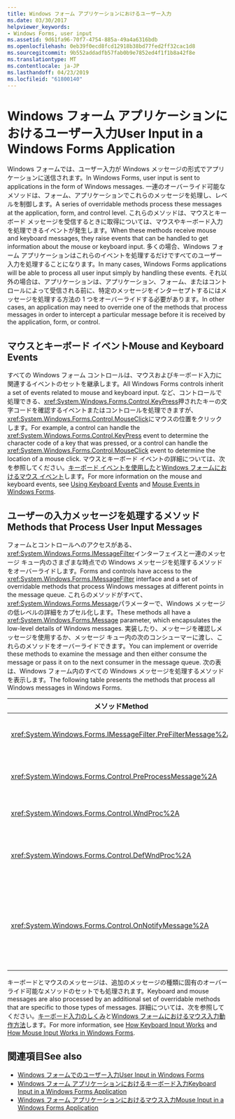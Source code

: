 ```yaml
---
title: Windows フォーム アプリケーションにおけるユーザー入力
ms.date: 03/30/2017
helpviewer_keywords:
- Windows Forms, user input
ms.assetid: 9d61fa96-70f7-4754-885a-49a4a6316bdb
ms.openlocfilehash: 0eb39f0ecd8fcd12918b38bd77fed2ff32cac1d8
ms.sourcegitcommit: 9b552addadfb57fab0b9e7852ed4f1f1b8a42f8e
ms.translationtype: MT
ms.contentlocale: ja-JP
ms.lasthandoff: 04/23/2019
ms.locfileid: "61800140"
---
```

# <a name="user-input-in-a-windows-forms-application"></a><span data-ttu-id="25e55-102">Windows フォーム アプリケーションにおけるユーザー入力</span><span class="sxs-lookup"><span data-stu-id="25e55-102">User Input in a Windows Forms Application</span></span>
<span data-ttu-id="25e55-103">Windows フォームでは、ユーザー入力が Windows メッセージの形式でアプリケーションに送信されます。</span><span class="sxs-lookup"><span data-stu-id="25e55-103">In Windows Forms, user input is sent to applications in the form of Windows messages.</span></span> <span data-ttu-id="25e55-104">一連のオーバーライド可能なメソッドは、フォーム、アプリケーションでこれらのメッセージを処理し、レベルを制御します。</span><span class="sxs-lookup"><span data-stu-id="25e55-104">A series of overridable methods process these messages at the application, form, and control level.</span></span> <span data-ttu-id="25e55-105">これらのメソッドは、マウスとキーボード メッセージを受信するときに取得については、マウスやキーボード入力を処理できるイベントが発生します。</span><span class="sxs-lookup"><span data-stu-id="25e55-105">When these methods receive mouse and keyboard messages, they raise events that can be handled to get information about the mouse or keyboard input.</span></span> <span data-ttu-id="25e55-106">多くの場合、Windows フォーム アプリケーションはこれらのイベントを処理するだけですべてのユーザー入力を処理することになります。</span><span class="sxs-lookup"><span data-stu-id="25e55-106">In many cases, Windows Forms applications will be able to process all user input simply by handling these events.</span></span> <span data-ttu-id="25e55-107">それ以外の場合は、アプリケーションは、アプリケーション、フォーム、またはコントロールによって受信される前に、特定のメッセージをインターセプトするにはメッセージを処理する方法の 1 つをオーバーライドする必要があります。</span><span class="sxs-lookup"><span data-stu-id="25e55-107">In other cases, an application may need to override one of the methods that process messages in order to intercept a particular message before it is received by the application, form, or control.</span></span>  
  
## <a name="mouse-and-keyboard-events"></a><span data-ttu-id="25e55-108">マウスとキーボード イベント</span><span class="sxs-lookup"><span data-stu-id="25e55-108">Mouse and Keyboard Events</span></span>  
 <span data-ttu-id="25e55-109">すべての Windows フォーム コントロールは、マウスおよびキーボード入力に関連するイベントのセットを継承します。</span><span class="sxs-lookup"><span data-stu-id="25e55-109">All Windows Forms controls inherit a set of events related to mouse and keyboard input.</span></span> <span data-ttu-id="25e55-110">など、コントロールで処理できる、<xref:System.Windows.Forms.Control.KeyPress>押されたキーの文字コードを確認するイベントまたはコントロールを処理できますが、<xref:System.Windows.Forms.Control.MouseClick>にマウスの位置をクリックします。</span><span class="sxs-lookup"><span data-stu-id="25e55-110">For example, a control can handle the <xref:System.Windows.Forms.Control.KeyPress> event to determine the character code of a key that was pressed, or a control can handle the <xref:System.Windows.Forms.Control.MouseClick> event to determine the location of a mouse click.</span></span> <span data-ttu-id="25e55-111">マウスとキーボード イベントの詳細については、次を参照してください。[キーボード イベントを使用した](using-keyboard-events.md)と[Windows フォームにおけるマウス イベント](mouse-events-in-windows-forms.md)します。</span><span class="sxs-lookup"><span data-stu-id="25e55-111">For more information on the mouse and keyboard events, see [Using Keyboard Events](using-keyboard-events.md) and [Mouse Events in Windows Forms](mouse-events-in-windows-forms.md).</span></span>  
  
## <a name="methods-that-process-user-input-messages"></a><span data-ttu-id="25e55-112">ユーザーの入力メッセージを処理するメソッド</span><span class="sxs-lookup"><span data-stu-id="25e55-112">Methods that Process User Input Messages</span></span>  
 <span data-ttu-id="25e55-113">フォームとコントロールへのアクセスがある、<xref:System.Windows.Forms.IMessageFilter>インターフェイスと一連のメッセージ キュー内のさまざまな時点での Windows メッセージを処理するメソッドをオーバーライドします。</span><span class="sxs-lookup"><span data-stu-id="25e55-113">Forms and controls have access to the <xref:System.Windows.Forms.IMessageFilter> interface and a set of overridable methods that process Windows messages at different points in the message queue.</span></span> <span data-ttu-id="25e55-114">これらのメソッドがすべて、<xref:System.Windows.Forms.Message>パラメーターで、Windows メッセージの低レベルの詳細をカプセル化します。</span><span class="sxs-lookup"><span data-stu-id="25e55-114">These methods all have a <xref:System.Windows.Forms.Message> parameter, which encapsulates the low-level details of Windows messages.</span></span> <span data-ttu-id="25e55-115">実装したり、メッセージを確認しメッセージを使用するか、メッセージ キュー内の次のコンシューマーに渡し、これらのメソッドをオーバーライドできます。</span><span class="sxs-lookup"><span data-stu-id="25e55-115">You can implement or override these methods to examine the message and then either consume the message or pass it on to the next consumer in the message queue.</span></span> <span data-ttu-id="25e55-116">次の表は、Windows フォーム内のすべての Windows メッセージを処理するメソッドを表示します。</span><span class="sxs-lookup"><span data-stu-id="25e55-116">The following table presents the methods that process all Windows messages in Windows Forms.</span></span>  
  
|<span data-ttu-id="25e55-117">メソッド</span><span class="sxs-lookup"><span data-stu-id="25e55-117">Method</span></span>|<span data-ttu-id="25e55-118">メモ</span><span class="sxs-lookup"><span data-stu-id="25e55-118">Notes</span></span>|  
|------------|-----------|  
|<xref:System.Windows.Forms.IMessageFilter.PreFilterMessage%2A>|<span data-ttu-id="25e55-119">このメソッドは、アプリケーション レベルで (ポストされたとも呼ばれます) の Windows メッセージをキューに置かれたを受け取ります。</span><span class="sxs-lookup"><span data-stu-id="25e55-119">This method intercepts queued (also known as posted) Windows messages at the application level.</span></span>|  
|<xref:System.Windows.Forms.Control.PreProcessMessage%2A>|<span data-ttu-id="25e55-120">このメソッドが処理される前に、フォームとコントロールのレベルでの Windows メッセージを受け取ります。</span><span class="sxs-lookup"><span data-stu-id="25e55-120">This method intercepts Windows messages at the form and control level before they have been processed.</span></span>|  
|<xref:System.Windows.Forms.Control.WndProc%2A>|<span data-ttu-id="25e55-121">このメソッドは、フォームとコントロールのレベルでの Windows メッセージを処理します。</span><span class="sxs-lookup"><span data-stu-id="25e55-121">This method processes Windows messages at the form and control level.</span></span>|  
|<xref:System.Windows.Forms.Control.DefWndProc%2A>|<span data-ttu-id="25e55-122">このメソッドは、フォームとコントロールのレベルでの Windows メッセージの既定の処理を実行します。</span><span class="sxs-lookup"><span data-stu-id="25e55-122">This method performs the default processing of Windows messages at the form and control level.</span></span> <span data-ttu-id="25e55-123">これは、ウィンドウの最小限の機能を提供します。</span><span class="sxs-lookup"><span data-stu-id="25e55-123">This provides the minimal functionality of a window.</span></span>|  
|<xref:System.Windows.Forms.Control.OnNotifyMessage%2A>|<span data-ttu-id="25e55-124">このメソッドは、処理された後に、フォームとコントロールのレベルでメッセージを受け取ります。</span><span class="sxs-lookup"><span data-stu-id="25e55-124">This method intercepts messages at the form and control level, after they have been processed.</span></span> <span data-ttu-id="25e55-125"><xref:System.Windows.Forms.ControlStyles.EnableNotifyMessage>このメソッドが呼び出されるのスタイル ビットを設定する必要があります。</span><span class="sxs-lookup"><span data-stu-id="25e55-125">The <xref:System.Windows.Forms.ControlStyles.EnableNotifyMessage> style bit must be set for this method to be called.</span></span>|  
  
 <span data-ttu-id="25e55-126">キーボードとマウスのメッセージは、追加のメッセージの種類に固有のオーバーライド可能なメソッドのセットでも処理されます。</span><span class="sxs-lookup"><span data-stu-id="25e55-126">Keyboard and mouse messages are also processed by an additional set of overridable methods that are specific to those types of messages.</span></span> <span data-ttu-id="25e55-127">詳細については、次を参照してください。[キーボード入力のしくみ](how-keyboard-input-works.md)と[Windows フォームにおけるマウス入力動作方法](how-mouse-input-works-in-windows-forms.md)します。</span><span class="sxs-lookup"><span data-stu-id="25e55-127">For more information, see [How Keyboard Input Works](how-keyboard-input-works.md) and [How Mouse Input Works in Windows Forms](how-mouse-input-works-in-windows-forms.md).</span></span>  
  
## <a name="see-also"></a><span data-ttu-id="25e55-128">関連項目</span><span class="sxs-lookup"><span data-stu-id="25e55-128">See also</span></span>

- [<span data-ttu-id="25e55-129">Windows フォームでのユーザー入力</span><span class="sxs-lookup"><span data-stu-id="25e55-129">User Input in Windows Forms</span></span>](user-input-in-windows-forms.md)
- [<span data-ttu-id="25e55-130">Windows フォーム アプリケーションにおけるキーボード入力</span><span class="sxs-lookup"><span data-stu-id="25e55-130">Keyboard Input in a Windows Forms Application</span></span>](keyboard-input-in-a-windows-forms-application.md)
- [<span data-ttu-id="25e55-131">Windows フォーム アプリケーションにおけるマウス入力</span><span class="sxs-lookup"><span data-stu-id="25e55-131">Mouse Input in a Windows Forms Application</span></span>](mouse-input-in-a-windows-forms-application.md)
